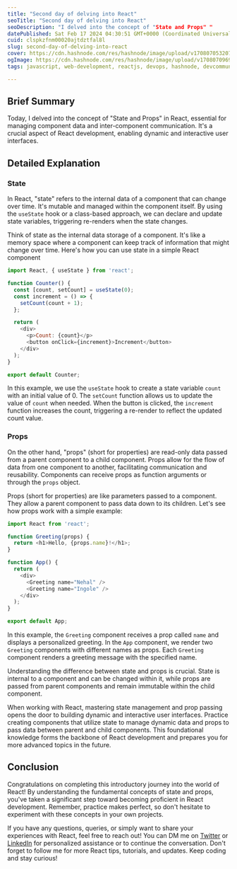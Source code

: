 ```yaml
---
title: "Second day of delving into React"
seoTitle: "Second day of delving into React"
seoDescription: "I delved into the concept of "State and Props" "
datePublished: Sat Feb 17 2024 04:30:51 GMT+0000 (Coordinated Universal Time)
cuid: clspkzfnm00020ajtdztfal8l
slug: second-day-of-delving-into-react
cover: https://cdn.hashnode.com/res/hashnode/image/upload/v1708070532070/2a89ec7c-fd76-4fd3-b40b-91d71c146d52.jpeg
ogImage: https://cdn.hashnode.com/res/hashnode/image/upload/v1708070969202/0a074a90-5863-4625-9f54-9bfcbc78dfd5.jpeg
tags: javascript, web-development, reactjs, devops, hashnode, devcommunity, learning-journey, learning-in-public

---
```


## **Brief Summary**

Today, I delved into the concept of "State and Props" in React, essential for managing component data and inter-component communication. It's a crucial aspect of React development, enabling dynamic and interactive user interfaces.

## **Detailed Explanation**

### **State**

In React, "state" refers to the internal data of a component that can change over time. It's mutable and managed within the component itself. By using the `useState` hook or a class-based approach, we can declare and update state variables, triggering re-renders when the state changes.

Think of state as the internal data storage of a component. It's like a memory space where a component can keep track of information that might change over time. Here's how you can use state in a simple React component

```javascript
import React, { useState } from 'react';

function Counter() {
  const [count, setCount] = useState(0);
  const increment = () => {
    setCount(count + 1);
  };

  return (
    <div>
      <p>Count: {count}</p>
      <button onClick={increment}>Increment</button>
    </div>
  );
}

export default Counter;
```

In this example, we use the `useState` hook to create a state variable `count` with an initial value of 0. The `setCount` function allows us to update the value of `count` when needed. When the button is clicked, the `increment` function increases the count, triggering a re-render to reflect the updated count value.

### **Props**

On the other hand, "props" (short for properties) are read-only data passed from a parent component to a child component. Props allow for the flow of data from one component to another, facilitating communication and reusability. Components can receive props as function arguments or through the `props` object.

Props (short for properties) are like parameters passed to a component. They allow a parent component to pass data down to its children. Let's see how props work with a simple example:

```javascript
import React from 'react';

function Greeting(props) {
  return <h1>Hello, {props.name}!</h1>;
}

function App() {
  return (
    <div>
      <Greeting name="Nehal" />
      <Greeting name="Ingole" />
    </div>
  );
}

export default App;
```

In this example, the `Greeting` component receives a prop called `name` and displays a personalized greeting. In the `App` component, we render two `Greeting` components with different names as props. Each `Greeting` component renders a greeting message with the specified name.

Understanding the difference between state and props is crucial. State is internal to a component and can be changed within it, while props are passed from parent components and remain immutable within the child component.

When working with React, mastering state management and prop passing opens the door to building dynamic and interactive user interfaces. Practice creating components that utilize state to manage dynamic data and props to pass data between parent and child components. This foundational knowledge forms the backbone of React development and prepares you for more advanced topics in the future.

## Conclusion

Congratulations on completing this introductory journey into the world of React! By understanding the fundamental concepts of state and props, you've taken a significant step toward becoming proficient in React development. Remember, practice makes perfect, so don't hesitate to experiment with these concepts in your own projects.

If you have any questions, queries, or simply want to share your experiences with React, feel free to reach out! You can DM me on [Twitter](https://twitter.com/IngoleNehal) or [LinkedIn](https://www.linkedin.com/in/nehal-ingole/) for personalized assistance or to continue the conversation. Don't forget to follow me for more React tips, tutorials, and updates. Keep coding and stay curious!